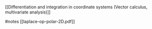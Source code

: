 
[[Differentiation and integration in coordinate systems (Vector calculus, multivariate analysis)]]


#notes 
[[laplace-op-polar-2D.pdf]]

